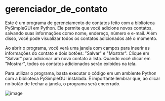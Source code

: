 # gerenciador_de_contato
Este é um programa de gerenciamento de contatos feito com a biblioteca PySimpleGUI em Python. Ele permite que você adicione novos contatos, salvando suas informações como nome, endereço, número e e-mail. Além disso, você pode visualizar todos os contatos adicionados até o momento.

Ao abrir o programa, você verá uma janela com campos para inserir as informações do contato e dois botões: "Salvar" e "Mostrar". Clique em "Salvar" para adicionar um novo contato à lista. Quando você clicar em "Mostrar", todos os contatos adicionados serão exibidos na tela.

Para utilizar o programa, basta executar o código em um ambiente Python com a biblioteca PySimpleGUI instalada. É importante lembrar que, ao clicar no botão de fechar a janela, o programa será encerrado.

![image](https://user-images.githubusercontent.com/108541219/232934966-eb7ab34e-9fb6-480e-9015-b20b36b65ea4.png)

